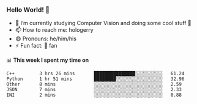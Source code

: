 ### Hello World! 👋

<!--
**hologerry/hologerry** is a ✨ _special_ ✨ repository because its `README.md` (this file) appears on your GitHub profile.

Here are some ideas to get you started:

- 🔭 I’m currently working and studying on Computer Vision
- 🌱 I’m currently learning at Peking University
- 💬 Ask me about 
- 📫 How to reach me: E-mail
- 😄 Pronouns: he/his
- ⚡ Fun fact: Music is the Power
-->

- 🔭 I’m currently studying Computer Vision and doing some cool stuff 🤖
- 📫 How to reach me: hologerry
- 😄 Pronouns: he/him/his
- ⚡ Fun fact: 🍎 fan


📊 **This week I spent my time on**

<!--START_SECTION:waka-->
```text
C++         3 hrs 26 mins       ███████████████░░░░░░░░░░   61.24 
Python      1 hr 51 mins        ████████░░░░░░░░░░░░░░░░░   32.96 
Other       8 mins              ░░░░░░░░░░░░░░░░░░░░░░░░░   2.59 
JSON        7 mins              ░░░░░░░░░░░░░░░░░░░░░░░░░   2.33 
INI         2 mins              ░░░░░░░░░░░░░░░░░░░░░░░░░   0.88
```
<!--END_SECTION:waka-->

